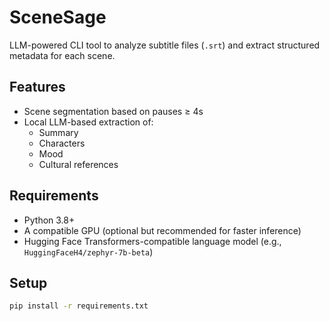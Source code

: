 # SceneSage

LLM-powered CLI tool to analyze subtitle files (`.srt`) and extract structured metadata for each scene.

## Features

- Scene segmentation based on pauses ≥ 4s
- Local LLM-based extraction of:
  - Summary
  - Characters
  - Mood
  - Cultural references

## Requirements

- Python 3.8+
- A compatible GPU (optional but recommended for faster inference)
- Hugging Face Transformers-compatible language model (e.g., `HuggingFaceH4/zephyr-7b-beta`)

## Setup

```bash
pip install -r requirements.txt
